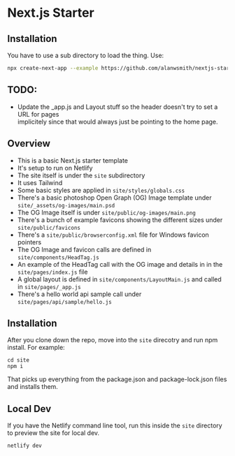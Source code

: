 # Next.js Starter

## Installation

You have to use a sub directory to load the thing. Use:

```bash
npx create-next-app --example https://github.com/alanwsmith/nextjs-starter.alanwsmith.com/tree/main/site .
```

## TODO:

- Update the \_app.js and Layout stuff so the header doesn't try to set a URL for pages  
   implicitely since that would always just be pointing to the home page.

## Overview

- This is a basic Next.js starter template
- It's setup to run on Netlify
- The site itself is under the `site` subdirectory
- It uses Tailwind
- Some basic styles are applied in `site/styles/globals.css`
- There's a basic photoshop Open Graph (OG) Image template under `site/_assets/og-images/main.psd`
- The OG Image itself is under `site/public/og-images/main.png`
- There's a bunch of example favicons showing the different sizes under `site/public/favicons`
- There's a `site/public/browserconfig.xml` file for Windows favicon pointers
- The OG Image and favicon calls are defined in `site/components/HeadTag.js`
- An example of the HeadTag call with the OG image and details in in the `site/pages/index.js` file
- A global layout is defined in `site/components/LayoutMain.js` and called in `site/pages/_app.js`
- There's a hello world api sample call under `site/pages/api/sample/hello.js`

## Installation

After you clone down the repo, move into the `site` direcotry and run npm install. For example:

```
cd site
npm i
```

That picks up everything from the package.json and package-lock.json files and installs them.

## Local Dev

If you have the Netlify command line tool, run this inside the `site` directory to preview
the site for local dev.

```
netlify dev
```
